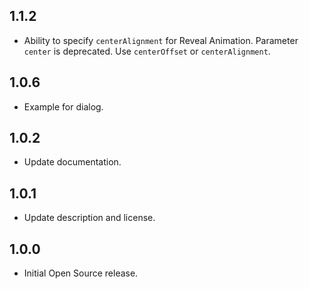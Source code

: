 ## 1.1.2

* Ability to specify `centerAlignment` for Reveal Animation.
Parameter `center` is deprecated. Use `centerOffset` or `centerAlignment`.

## 1.0.6

* Example for dialog.

## 1.0.2

* Update documentation.

## 1.0.1

* Update description and license.

## 1.0.0

* Initial Open Source release.